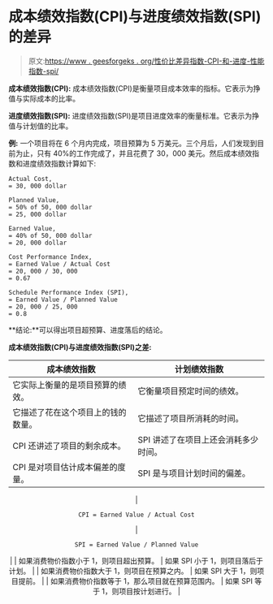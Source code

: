 # 成本绩效指数(CPI)与进度绩效指数(SPI)的差异

> 原文:[https://www . geesforgeks . org/性价比差异指数-CPI-和-进度-性能指数-spi/](https://www.geeksforgeeks.org/difference-between-cost-performance-index-cpi-and-schedule-performance-index-spi/)

**成本绩效指数(CPI):**
成本绩效指数(CPI)是衡量项目成本效率的指标。它表示为挣值与实际成本的比率。

**进度绩效指数(SPI):**
进度绩效指数(SPI)是项目进度效率的衡量标准。它表示为挣值与计划值的比率。

**例:**
一个项目将在 6 个月内完成，项目预算为 5 万美元。三个月后，人们发现到目前为止，只有 40%的工作完成了，并且花费了 30，000 美元。然后成本绩效指数和进度绩效指数计算如下:

```
Actual Cost, 
= 30, 000 dollar

Planned Value, 
= 50% of 50, 000 dollar 
= 25, 000 dollar

Earned Value, 
= 40% of 50, 000 dollar 
= 20, 000 dollar

Cost Performance Index, 
= Earned Value / Actual Cost 
= 20, 000 / 30, 000 
= 0.67

Schedule Performance Index (SPI), 
= Earned Value / Planned Value 
= 20, 000 / 25, 000 
= 0.8 
```

**结论:**可以得出项目超预算、进度落后的结论。

**成本绩效指数(CPI)与进度绩效指数(SPI)之差:**

<center>

| 成本绩效指数 | 计划绩效指数 |
| --- | --- |
| 它实际上衡量的是项目预算的绩效。 | 它衡量项目预定时间的绩效。 |
| 它描述了花在这个项目上的钱的数量。 | 它描述了项目所消耗的时间。 |
| CPI 还讲述了项目的剩余成本。 | SPI 讲述了在项目上还会消耗多少时间。 |
| CPI 是对项目估计成本偏差的度量。 | SPI 是与项目计划时间的偏差。 |
| 

```
CPI = Earned Value / Actual Cost
```

 | 

```
SPI = Earned Value / Planned Value
```

 |
| 如果消费物价指数小于 1，则项目超出预算。 | 如果 SPI 小于 1，则项目落后于计划。 |
| 如果消费物价指数大于 1，则项目在预算之内。 | 如果 SPI 大于 1，则项目提前。 |
| 如果消费物价指数等于 1，那么项目就在预算范围内。 | 如果 SPI 等于 1，则项目按计划进行。 |

</center>